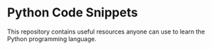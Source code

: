 # Python Code Snippets

This repository contains useful resources anyone can use to learn the Python programming language.
